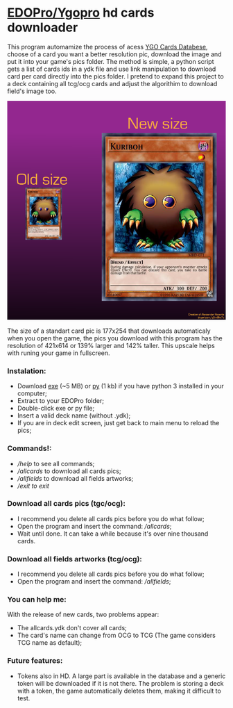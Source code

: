 # [EDOPro/Ygopro](https://discord.gg/ygopro-percy) hd cards downloader

This program automamize the process of acess [YGO Cards Databese](https://db.ygoprodeck.com/), choose of a card you want a better resolution pic, download the image and put it into your game's pics folder. The method is simple, a python script gets a list of cards ids in a ydk file and use link manipulation to download card per card directly into the pics folder. I pretend to expand this project to a deck containing all tcg/ocg cards and adjust the algorithim to download field's image too.

![card comparison](card_comparison.png)

The size of a standart card pic is 177x254 that downloads automaticaly when you open the game, the pics you download with this program has the resolution of 421x614 or 139% larger and 142% taller. This upscale helps with runing your game in fullscreen.

### Instalation:
- Download [exe](hd_cards_downloader.exe) (~5 MB) or [py](hd_cards_downloader.py) (1 kb) if you have python 3 installed in your computer;
- Extract to your EDOPro folder;
- Double-click exe or py file;
- Insert a valid deck name (without .ydk);
- If you are in deck edit screen, just get back to main menu to reload the pics;

### Commands!:
- */help* to see all commands;
- */allcards* to download all cards pics;
- */allfields* to download all fields artworks;
- */exit to exit*

### Download all cards pics (tgc/ocg):
- I recommend you delete all cards pics before you do what follow;
- Open the program and insert the command: */allcards*;
- Wait until done. It can take a while because it's over nine thousand cards.

### Download all fields artworks (tcg/ocg):
- I recommend you delete all cards pics before you do what follow;
- Open the program and insert the command: */allfields*;

### You can help me:
With the release of new cards, two problems appear:
- The allcards.ydk don't cover all cards;
- The card's name can change from OCG to TCG (The game considers TCG name as default);

### Future features:
- Tokens also in HD. A large part is available in the database and a generic token will be downloaded if it is not there. The problem is storing a deck with a token, the game automatically deletes them, making it difficult to test.
